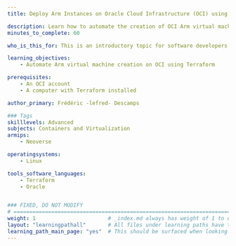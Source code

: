 ```yaml
---
title: Deploy Arm Instances on Oracle Cloud Infrastructure (OCI) using Terraform

description: Learn how to automate the creation of OCI Arm virtual machines using Terraform
minutes_to_complete: 60

who_is_this_for: This is an introductory topic for software developers who are new to deploying Arm instances on Oracle Cloud Infrastructure (OCI) using Terraform.

learning_objectives: 
    - Automate Arm virtual machine creation on OCI using Terraform

prerequisites:
    - An OCI account
    - A computer with Terraform installed

author_primary: Frédéric -lefred- Descamps

### Tags
skilllevels: Advanced
subjects: Containers and Virtualization
armips:
    - Neoverse

operatingsystems:
    - Linux

tools_software_languages:
    - Terraform
    - Oracle


### FIXED, DO NOT MODIFY
# ================================================================================
weight: 1                       # _index.md always has weight of 1 to order correctly
layout: "learningpathall"       # All files under learning paths have this same wrapper
learning_path_main_page: "yes"  # This should be surfaced when looking for related content. Only set for _index.md of learning path content.
---
```

